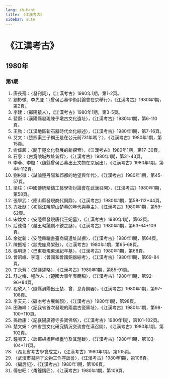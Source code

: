 ```yaml
---
lang: zh-Hant
title: 《江漢考古》
sidebar: auto
---
```

# 《江漢考古》
## 1980年
### 第1期
1. 唐長孺：〈發刊詞〉，《江漢考古》1980年1期，第1-2頁。
2. 劉彬徵、李先登：〈曾侯乙墓學術討論會在京舉行〉，《江漢考古》1980年1期，第2頁。
3. 李建：〈鄖陽猿人〉，《江漢考古》1980年1期，第3-5頁。
4. 藍蔚：〈漢陽縣發現陳子墩古文化遺址〉，《江漢考古》1980年1期，第6-110頁。
5. 王勁：〈江漢地區新石器時代文化綜述〉，《江漢考古》1980年1期，第7-16頁。
6. 艾文：〈楚熊渠三子稱王是在公元前731年嗎？〉，《江漢考古》1980年1期，第15頁。
7. 俞偉超：〈關于楚文化發展的新探索〉，《江漢考古》1980年1期，第17-30頁。
8. 石泉：〈古竟陵城故址新探〉，《江漢考古》1980年1期，第31-43頁。
9. 李苓、李楓：〈隨縣曾侯乙墓出土文物在京展出〉，《江漢考古》1980年1期，第44-112頁。
10. 劉彬徽：〈試論楚丹陽和郢都的地望與年代〉，《江漢考古》1980年1期，第45-57頁。
11. 梁柱：〈中國傳統精鑄工藝學術討論會在武漢召開〉，《江漢考古》1980年1期，第58頁。
12. 張學武：〈應山縣發現商代銅鼎〉，《江漢考古》1980年1期，第58-112+44頁。
13. 方壯猷：〈初論江陵望山楚墓的年代與墓主〉，《江漢考古》1980年1期，第59-62頁。
14. 宋煥文：〈安陸縣發現唐代王妃墓〉，《江漢考古》1980年1期，第62頁。
15. 后德俊：〈越王勾踐劍不銹之謎〉，《江漢考古》1980年1期，第63-64+109頁。
16. 余從新：〈安陸縣曬書臺商周遺址試掘〉，《江漢考古》1980年1期，第64頁。
17. 陳振裕：〈談虎座鳥架鼓〉，《江漢考古》1980年1期，第65-68頁。
18. 張明達：〈巴東發現東漢紀年墓〉，《江漢考古》1980年1期，第68頁。
19. 曾昭岷、李瑾：〈曾國和曾國銅器綜考〉，《江漢考古》1980年1期，第69-84頁。
20. 丁永芳：〈楚疆述略〉，《江漢考古》1980年1期，第85-91頁。
21. 舒之梅、程欣人：〈楚國大事年表簡稿〉，《江漢考古》1980年1期，第92-96+84頁。
22. 程欣人：〈隨縣溳陽出土楚、曾、息青銅器〉，《江漢考古》1980年1期，第97-108頁。
23. 李天元：〈礦冶考古展新顏〉，《江漢考古》1980年1期，第98頁。
24. 田海峰：〈記我省首次發現的兩處古瓷窯址〉，《江漢考古》1980年1期，第98-100+110頁。
25. 孫啟康：〈記襄陽廣德寺多寶佛塔〉，《江漢考古》1980年1期，第101-102頁。
26. 楚文妍：〈四省楚文化研究情況交流會在漢召開〉，《江漢考古》1980年1期，第102頁。
27. 鐘鳴天：〈談鄭板橋巨幅墨竹及其題跋〉，《江漢考古》1980年1期，第103-104+111頁。
28. 〈湖北省考古學會成立〉，《江漢考古》1980年1期，第105頁。
29. 〈武漢市召開了文物工作座談會〉，《江漢考古》1980年1期，第106頁。
30. 〈編后記〉，《江漢考古》1980年1期，第106頁。
31. 傅忠旺：〈甬鐘鑄匠〉，《江漢考古》1980年1期，第109頁。